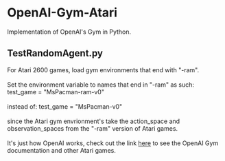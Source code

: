 # OpenAI-Gym-Atari
Implementation of OpenAI's Gym in Python.
<div>
  <h2>TestRandomAgent.py</h2>
  <p>
    For Atari 2600 games, load gym environments that end with "-ram". <br> <br>
    Set the environment variable to names that end in "-ram" as such: test_game = "MsPacman-ram-v0" <br><br>
                                               instead of:            test_game = "MsPacman-v0" <br><br>
    since the Atari gym envrionment's take the action_space and observation_spaces from the "-ram" version of Atari games. <br><br>
    It's just how OpenAI works, check out the link <a href="https://gym.openai.com/envs/#atari" placeholder="here">here</a>
    to see the OpenAI Gym documentation and other Atari games. 
  </p>
</div>

